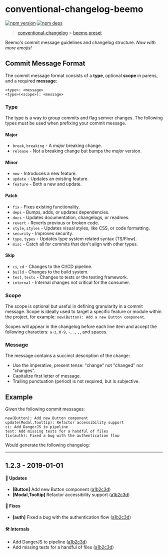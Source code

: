 # conventional-changelog-beemo

[![npm version](https://badge.fury.io/js/conventional-changelog-beemo.svg)](https://www.npmjs.com/package/conventional-changelog-beemo)
[![npm deps](https://david-dm.org/beemojs/conventional-changelog-beemo.svg)](https://www.npmjs.com/package/conventional-changelog-beemo)

> [conventional-changelog](https://github.com/conventional-changelog/conventional-changelog) >
> [beemo preset](https://github.com/beemojs/beemo)

Beemo's commit message guidelines and changelog structure. _Now with more emojis!_

## Commit Message Format

The commit message format consists of a **type**, optional **scope** in parens, and a required
**message**:

```
<type>: <message>
<type>(<scope>): <message>
```

### Type

The type is a way to group commits and flag semver changes. The following types must be used when
prefixing your commit message.

#### Major

- `break`, `breaking` - A _major_ breaking change.
- `release` - Not a breaking change but bumps the _major_ version.

#### Minor

- `new` - Introduces a new feature.
- `update` - Updates an existing feature.
- `feature` - Both a new and update.

#### Patch

- `fix` - Fixes existing functionality.
- `deps` - Bumps, adds, or updates dependencies.
- `docs` - Updates documentation, changelogs, or readmes.
- `revert` - Reverts previous or broken code.
- `style`, `styles` - Updates visual styles, like CSS, or code formatting.
- `security` - Improves security.
- `type`, `types` - Updates type system related syntax (TS/Flow).
- `misc` - Catch all for commits that don't align with other types.

#### Skip

- `ci`, `cd` - Changes to the CI/CD pipeline.
- `build` - Changes to the build system.
- `test`, `tests` - Changes to tests or the testing framework.
- `internal` - Internal changes not critical for the consumer.

### Scope

The scope is optional but useful in defining granularity in a commit message. Scope is ideally used
to target a specific feature or module within the project, for example:
`new(Button): Add a new Button component`.

Scopes will appear in the changelog before each line item and accept the following characters:
`a-z`, `0-9`, `-`, `.`, `,`, and spaces.

### Message

The message contains a succinct description of the change:

- Use the imperative, present tense: "change" not "changed" nor "changes".
- Capitalize first letter of message.
- Trailing punctuation (period) is not required, but is subjective.

## Example

Given the following commit messages:

```
new(Button): Add new Button component
update(Modal,Tooltip): Refactor accessibility support
ci: Add DangerJS to pipeline
test: Add missing tests for a handful of files
fix(auth): Fixed a bug with the authentication flow
```

Would generate the following changelog:

---

## 1.2.3 - 2019-01-01

#### 🚀 Updates

- **[Button]** Add new Button component ([a1b2c3d][fake-commit])
- **[Modal,Tooltip]** Refactor accessibility support ([a1b2c3d][fake-commit])

#### 🐞 Fixes

- **[auth]** Fixed a bug with the authentication flow ([a1b2c3d][fake-commit])

#### 🛠 Internals

- Add DangerJS to pipeline ([a1b2c3d][fake-commit])
- Add missing tests for a handful of files ([a1b2c3d][fake-commit])

[fake-commit]: #example
